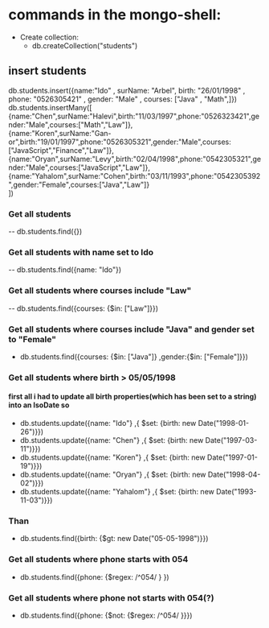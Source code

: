 # commands in the mongo-shell:
 - Create collection: 
   - db.createCollection("students")
 ## insert students 
  db.students.insert({name:"Ido" , surName: "Arbel", birth: "26/01/1998" , phone: "0526305421" , gender: "Male" , courses: ["Java" , "Math",]})
  db.students.insertMany([<br>
      {name:"Chen",surName:"Halevi",birth:"11/03/1997",phone:"0526323421",gender:"Male",courses:["Math","Law"]}, <br> 
      {name:"Koren",surName:"Gan-or",birth:"19/01/1997",phone:"0526305321",gender:"Male",courses:["JavaScript","Finance","Law"]},<br>
      {name:"Oryan",surName:"Levy",birth:"02/04/1998",phone:"0542305321",gender:"Male",courses:["JavaScript","Law"]},<br>
      {name:"Yahalom",surName:"Cohen",birth:"03/11/1993",phone:"0542305392",gender:"Female",courses:["Java","Law"]}<br>
      ]) 

### Get all students
 -- db.students.find({})
### Get all students with name set to Ido 
 -- db.students.find({name: "Ido"})
### Get all students where courses include "Law"
 -- db.students.find({courses: {$in: ["Law"]}})
### Get all students where courses include "Java" and gender set to "Female"
 - db.students.find({courses: {$in: ["Java"]} ,gender:{$in: ["Female"]}})
### Get all students where birth > 05/05/1998
 #### first all i had to update all birth properties(which has been set to a string) <br> into an IsoDate so <br> 
 - db.students.update({name: "Ido"} ,{ $set: {birth: new  Date("1998-01-26")}}) <br>
 -  db.students.update({name: "Chen"} ,{ $set: {birth: new  Date("1997-03-11")}}) <br>
 -  db.students.update({name: "Koren"} ,{ $set: {birth: new  Date("1997-01-19")}}) <br>
 -  db.students.update({name: "Oryan"} ,{ $set: {birth: new  Date("1998-04-02")}}) <br>
 -  db.students.update({name: "Yahalom"} ,{ $set: {birth: new  Date("1993-11-03")}}) <br>
 ### Than 
 -  db.students.find({birth: {$gt: new Date("05-05-1998")}})
 
### Get all students where phone starts with 054
 - db.students.find({phone: {$regex: /^054/ } })  
### Get all students where phone not starts with 054(?)
 -  db.students.find({phone: {$not: {$regex: /^054/ }}})
